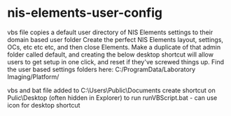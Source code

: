 # nis-elements-user-config

vbs file copies a default user directory of NIS Elements settings to their domain based user folder
Create the perfect NIS Elements layout, settings, OCs, etc etc etc, and then close Elements.  Make a duplicate of that admin folder called default, and creating the below desktop shortcut will allow users to get setup in one click, and reset if they've screwed things up.  Find the user based settings folders here: C:/ProgramData/Laboratory Imaging/Platform/

vbs and bat file added to C:\Users\Public\Documents
create shortcut on Pulic\Desktop (often hidden in Explorer) to run runVBScript.bat - can use icon for desktop shortcut

